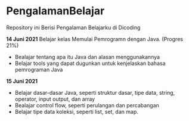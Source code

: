 # PengalamanBelajar
Repository ini Berisi Pengalaman Belajarku di Dicoding

**14 Juni 2021**
Belajar kelas Memulai Pemrogramn dengan Java. (Progres 21%)
* Bealajar tentang apa itu Java dan alasan menggunakannya
* Belajar tools yang dapat dugunkan untuk kenjelaskan bahasa pemrograman Java

**15 Juni 2021**
* Belajar dasar-dasar Java, seperti struktur dasar, tipe data, string, operator, input output, dan array
* Bealajar control flow, seperti perulangan dan percabangan
* Belajar tipe data koleksi, seperti list, set, dan map.
